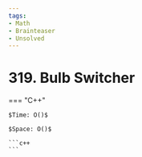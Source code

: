 ```yaml
---
tags:
- Math
- Brainteaser
- Unsolved
---
```



# 319. Bulb Switcher

=== "C++"

    $Time: O()$

    $Space: O()$

    ```c++
    ```